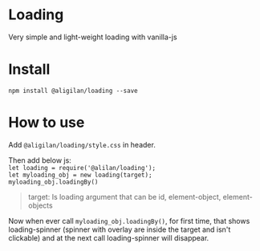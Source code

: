 # Loading

Very simple and light-weight loading with vanilla-js 

# Install
`npm install @aligilan/loading --save`

# How to use
Add `@aligilan/loading/style.css` in header. <br>

Then add below js: <br>
`let loading = require('@alilan/loading');` <br>
`let myloading_obj = new loading(target);` <br>
`myloading_obj.loadingBy()`

> target: Is loading argument that can be id, element-object, element-objects

Now when ever call `myloading_obj.loadingBy()`, for first time, that shows loading-spinner (spinner with overlay are inside the target and isn't clickable)
and at the next call loading-spinner will disappear.